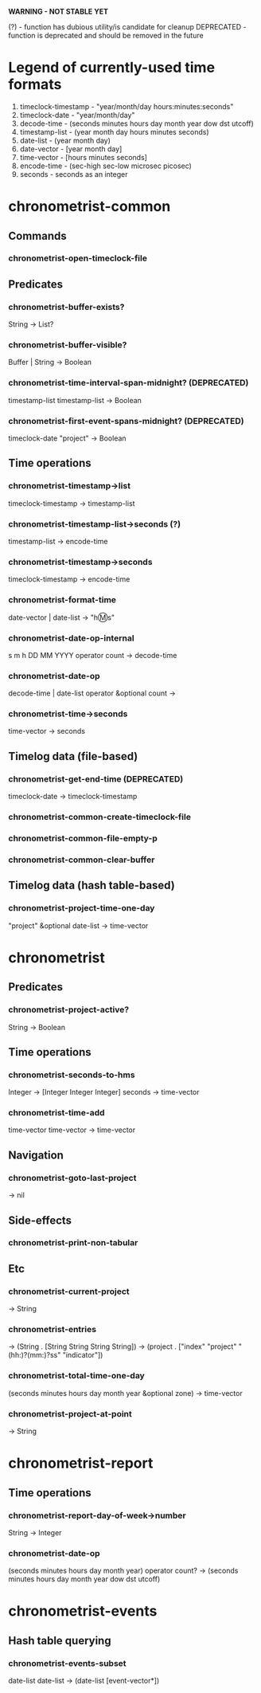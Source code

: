 **WARNING - NOT STABLE YET**

(?) - function has dubious utility/is candidate for cleanup
DEPRECATED - function is deprecated and should be removed in the future

# Legend of currently-used time formats
1. timeclock-timestamp - "year/month/day hours:minutes:seconds"
2. timeclock-date - "year/month/day"
3. decode-time - (seconds minutes hours day month year dow dst utcoff)
4. timestamp-list - (year month day hours minutes seconds)
5. date-list - (year month day)
6. date-vector - [year month day]
7. time-vector - [hours minutes seconds]
8. encode-time - (sec-high sec-low microsec picosec)
9. seconds - seconds as an integer

# chronometrist-common
## Commands
### chronometrist-open-timeclock-file

## Predicates
### chronometrist-buffer-exists?
String -> List?
### chronometrist-buffer-visible?
Buffer | String -> Boolean
### chronometrist-time-interval-span-midnight? (DEPRECATED)
timestamp-list timestamp-list -> Boolean
### chronometrist-first-event-spans-midnight? (DEPRECATED)
timeclock-date "project" -> Boolean

## Time operations
### chronometrist-timestamp->list
timeclock-timestamp -> timestamp-list
### chronometrist-timestamp-list->seconds (?)
timestamp-list -> encode-time
### chronometrist-timestamp->seconds
timeclock-timestamp -> encode-time
### chronometrist-format-time
date-vector | date-list -> "h:m:s"
### chronometrist-date-op-internal
s m h DD MM YYYY operator count -> decode-time
### chronometrist-date-op
decode-time | date-list operator &optional count ->
### chronometrist-time->seconds
time-vector -> seconds

## Timelog data (file-based)
### chronometrist-get-end-time (DEPRECATED)
timeclock-date -> timeclock-timestamp
### chronometrist-common-create-timeclock-file
### chronometrist-common-file-empty-p
### chronometrist-common-clear-buffer

## Timelog data (hash table-based)
###  chronometrist-project-time-one-day
"project" &optional date-list -> time-vector

# chronometrist
## Predicates
### chronometrist-project-active?
String -> Boolean

## Time operations
### chronometrist-seconds-to-hms
Integer -> [Integer Integer Integer]
seconds -> time-vector
### chronometrist-time-add
time-vector time-vector -> time-vector

## Navigation
### chronometrist-goto-last-project
-> nil

## Side-effects
### chronometrist-print-non-tabular

## Etc
### chronometrist-current-project
-> String
### chronometrist-entries
-> (String . [String String String String])
-> (project . ["index" "project" "(hh:)?(mm:)?ss" "indicator"])
### chronometrist-total-time-one-day
(seconds minutes hours day month year &optional zone) -> time-vector
### chronometrist-project-at-point
-> String

# chronometrist-report
## Time operations
### chronometrist-report-day-of-week->number
String -> Integer
### chronometrist-date-op
(seconds minutes hours day month year) operator count? -> (seconds minutes hours day month year dow dst utcoff)

# chronometrist-events
## Hash table querying
### chronometrist-events-subset
date-list date-list -> (date-list [event-vector*])
